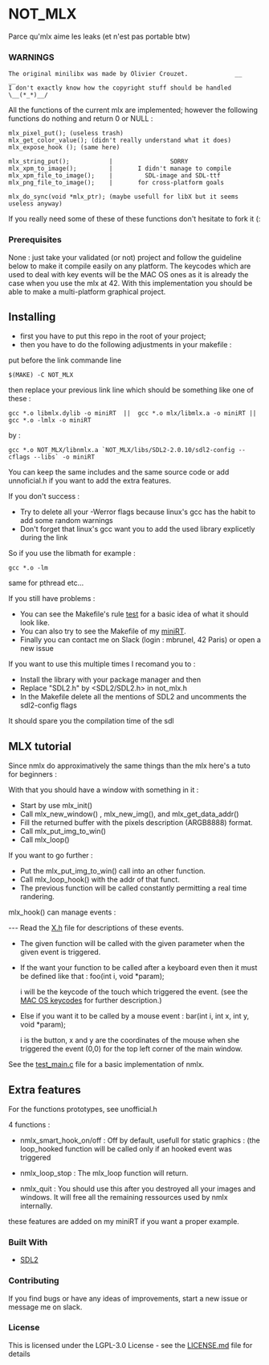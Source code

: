 # NOT_MLX

Parce qu'mlx aime les leaks (et n'est pas portable btw)

### WARNINGS
```
The original minilibx was made by Olivier Crouzet.             __           __
I don't exactly know how the copyright stuff should be handled   \__(*_*)__/
```
All the functions of the current mlx are implemented;
however the following functions do nothing and return 0 or NULL :
```
mlx_pixel_put(); (useless trash)
mlx_get_color_value(); (didn't really understand what it does)
mlx_expose_hook (); (same here)

mlx_string_put();           |                SORRY
mlx_xpm_to_image();         |       I didn't manage to compile
mlx_xpm_file_to_image();    |         SDL-image and SDL-ttf 
mlx_png_file_to_image();    |       for cross-platform goals

mlx_do_sync(void *mlx_ptr); (maybe usefull for libX but it seems useless anyway)
```
If you really need some of these of these functions don't hesitate to fork it (:

### Prerequisites

None : just take your validated (or not) project and follow the guideline below to make it compile easily on any platform.
The keycodes which are used to deal with key events will be the MAC OS ones as it is already the case when you use the mlx at 42.
With this implementation you should be able to make a multi-platform graphical project.

## Installing

* first you have to put this repo in the root of your project;
* then you have to do the following adjustments in your makefile :

put before the link commande line
```
$(MAKE) -C NOT_MLX
```
then replace your previous link line which should be something like one of these :
```
gcc *.o libmlx.dylib -o miniRT  ||  gcc *.o mlx/libmlx.a -o miniRT || gcc *.o -lmlx -o miniRT
```
by :
```
gcc *.o NOT_MLX/libnmlx.a `NOT_MLX/libs/SDL2-2.0.10/sdl2-config --cflags --libs` -o miniRT
```
You can keep the same includes and the same source code
or add unnoficial.h if you want to add the extra features.

If you don't success :
* Try to delete all your -Werror flags because linux's gcc has the habit to add some random warnings
* Don't forget that linux's gcc want you to add the used library explicetly during the link

So if you use the libmath for example : 
```
gcc *.o -lm
```
same for pthread etc...

If you still have problems :

* You can see the Makefile's rule [test](Makefile) for a basic idea of what it should look like.
* You can also try to see the Makefile of my [miniRT](https://github.com/42A2/miniRTA2).
* Finally you can contact me on Slack (login : mbrunel, 42 Paris) or open a new issue

If you want to use this multiple times I recomand you to :

* Install the library with your package manager and then
* Replace "SDL2.h" by <SDL2/SDL2.h> in not_mlx.h
* In the Makefile delete all the mentions of SDL2 and uncomments the sdl2-config flags

It should spare you the compilation time of the sdl

## MLX tutorial

Since nmlx do approximatively the same things than the mlx here's a tuto for beginners :

With that you should have a window with something in it :

* Start by use mlx_init()
* Call mlx_new_window() , mlx_new_img(), and mlx_get_data_addr()
* Fill the returned buffer with the pixels description (ARGB8888) format.
* Call mlx_put_img_to_win()
* Call mlx_loop()

If you want to go further :

* Put the mlx_put_img_to_win() call into an other function.
* Call mlx_loop_hook() with the addr of that funct.
* The previous function will be called constantly permitting a real time randering.


mlx_hook() can manage events : 

--- Read the [X.h](incs/X.h) file for descriptions of these events.

* The given function will be called with the given parameter when the given event is triggered.

* If the want your function to be called after a keyboard even then it must be defined like that : foo(int i, void *param);

     i will be the keycode of the touch which triggered the event. (see the [MAC OS keycodes]( https://eastmanreference.com/complete-list-of-applescript-key-codes) for further description.)


* Else if you want it to be called by a mouse event : bar(int i, int x, int y, void *param);

     i is the button, x and y are the coordinates of the mouse when she triggered the event (0,0) for the top left corner of the main window.

See the [test_main.c](test_srcs/main.c) file for a basic implementation of nmlx.

## Extra features

For the functions prototypes, see unofficial.h

4 functions : 

* nmlx_smart_hook_on/off : Off by default, usefull for static graphics : (the loop_hooked function will be called only if an hooked event was triggered

* nmlx_loop_stop : The mlx_loop function will return.

* nmlx_quit : You should use this after you destroyed all your images and windows.
              It will free all the remaining ressources used by nmlx internally.

these features are added on my miniRT if you want a proper example.

### Built With

* [SDL2](https://www.libsdl.org/download-2.0.php)

### Contributing

If you find bugs or have any ideas of improvements, start a new issue or message me on slack.

### License

This is licensed under the LGPL-3.0 License - see the [LICENSE.md](LICENSE.md) file for details
